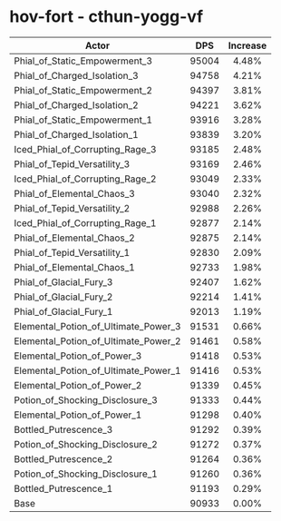 # hov-fort - cthun-yogg-vf
| Actor | DPS | Increase |
|---|:---:|:---:|
|Phial_of_Static_Empowerment_3|95004|4.48%|
|Phial_of_Charged_Isolation_3|94758|4.21%|
|Phial_of_Static_Empowerment_2|94397|3.81%|
|Phial_of_Charged_Isolation_2|94221|3.62%|
|Phial_of_Static_Empowerment_1|93916|3.28%|
|Phial_of_Charged_Isolation_1|93839|3.20%|
|Iced_Phial_of_Corrupting_Rage_3|93185|2.48%|
|Phial_of_Tepid_Versatility_3|93169|2.46%|
|Iced_Phial_of_Corrupting_Rage_2|93049|2.33%|
|Phial_of_Elemental_Chaos_3|93040|2.32%|
|Phial_of_Tepid_Versatility_2|92988|2.26%|
|Iced_Phial_of_Corrupting_Rage_1|92877|2.14%|
|Phial_of_Elemental_Chaos_2|92875|2.14%|
|Phial_of_Tepid_Versatility_1|92830|2.09%|
|Phial_of_Elemental_Chaos_1|92733|1.98%|
|Phial_of_Glacial_Fury_3|92407|1.62%|
|Phial_of_Glacial_Fury_2|92214|1.41%|
|Phial_of_Glacial_Fury_1|92013|1.19%|
|Elemental_Potion_of_Ultimate_Power_3|91531|0.66%|
|Elemental_Potion_of_Ultimate_Power_2|91461|0.58%|
|Elemental_Potion_of_Power_3|91418|0.53%|
|Elemental_Potion_of_Ultimate_Power_1|91416|0.53%|
|Elemental_Potion_of_Power_2|91339|0.45%|
|Potion_of_Shocking_Disclosure_3|91333|0.44%|
|Elemental_Potion_of_Power_1|91298|0.40%|
|Bottled_Putrescence_3|91292|0.39%|
|Potion_of_Shocking_Disclosure_2|91272|0.37%|
|Bottled_Putrescence_2|91264|0.36%|
|Potion_of_Shocking_Disclosure_1|91260|0.36%|
|Bottled_Putrescence_1|91193|0.29%|
|Base|90933|0.00%|
